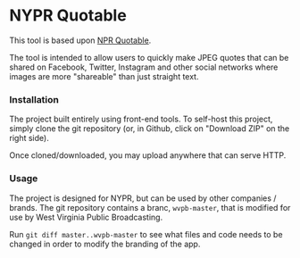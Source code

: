 # NYPR Quotable

This tool is based upon [NPR Quotable][1].

The tool is intended to allow users to quickly make JPEG quotes that can be shared on Facebook, Twitter, Instagram and other social networks where images are more "shareable" than just straight text.

[1]: https://github.com/nprapps/quotable

### Installation

The project built entirely using front-end tools. To self-host this project, simply clone the git repository (or, in Github, click on "Download ZIP" on the right side).

Once cloned/downloaded, you may upload anywhere that can serve HTTP.

### Usage

The project is designed for NYPR, but can be used by other companies / brands. The git repository contains a branc, `wvpb-master`, that is modified for use by West Virginia Public Broadcasting.

Run `git diff master..wvpb-master` to see what files and code needs to be changed in order to modify the branding of the app.